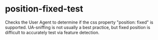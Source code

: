 position-fixed-test
===================

Checks the User Agent to determine if the css property "position: fixed" is supported. UA-sniffing is not usually a best practice, but fixed position is difficult to accurately test via feature detection.